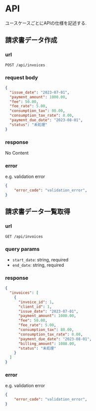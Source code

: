 # API

ユースケースごとにAPIの仕様を記述する.

## 請求書データ作成

### url

```text
POST /api/invoices
```

### request body

```json
{
  "issue_date": "2023-07-01",
  "payment_amount": 1000.00,
  "fee": 50.00,
  "fee_rate": 5.00,
  "consumption_tax": 80.00,
  "consumption_tax_rate": 8.00,
  "payment_due_date": "2023-08-01",
  "status": "未処理"
}
```

### response

No Content

### error

e.g. validation error

```json
{
    "error_code": "validation_error",
}
```

## 請求書データ一覧取得

### url

```text
GET /api/invoices
```

### query params

- `start_date`: string, required
- `end_date`: string, required

### response

```json
{
  "invoices": [
    {
      "invoice_id": 1,
      "client_id": 1,
      "issue_date": "2023-07-01",
      "payment_amount": 1000.00,
      "fee": 50.00,
      "fee_rate": 5.00,
      "consumption_tax": 80.00,
      "consumption_tax_rate": 8.00,
      "payment_due_date": "2023-08-01",
      "billing_amount": 1088.00,
      "status": "未処理"
    }
  ]
}
```

### error

e.g. validation error

```json
{
    "error_code": "validation_error",
}
```
